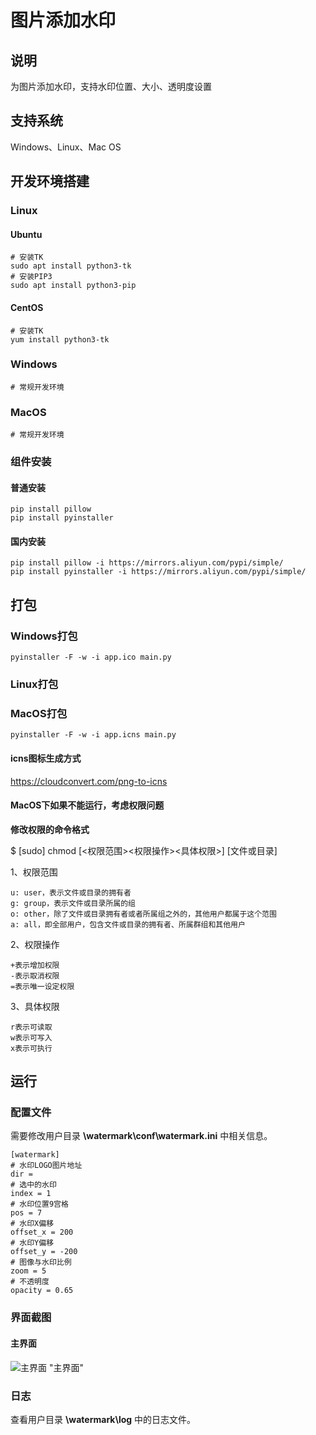# 图片添加水印
## 说明

为图片添加水印，支持水印位置、大小、透明度设置

## 支持系统

Windows、Linux、Mac OS

## 开发环境搭建

### Linux

#### Ubuntu

```shell
# 安装TK
sudo apt install python3-tk
# 安装PIP3
sudo apt install python3-pip
```

#### CentOS

```shell
# 安装TK
yum install python3-tk
```

### Windows

```
# 常规开发环境
```



### MacOS

```
# 常规开发环境
```

### 组件安装

#### 普通安装

```shell
pip install pillow
pip install pyinstaller
```

#### 国内安装

```shell
pip install pillow -i https://mirrors.aliyun.com/pypi/simple/
pip install pyinstaller -i https://mirrors.aliyun.com/pypi/simple/
```





## 打包
### Windows打包
```
pyinstaller -F -w -i app.ico main.py
```



### Linux打包

### MacOS打包
```
pyinstaller -F -w -i app.icns main.py
```



#### icns图标生成方式
https://cloudconvert.com/png-to-icns


#### MacOS下如果不能运行，考虑权限问题

**修改权限的命令格式**

$ [sudo] chmod [<权限范围><权限操作><具体权限>] [文件或目录]

1、权限范围

    u: user，表示文件或目录的拥有者
    g: group，表示文件或目录所属的组
    o: other，除了文件或目录拥有者或者所属组之外的，其他用户都属于这个范围
    a: all，即全部用户，包含文件或目录的拥有者、所属群组和其他用户

2、权限操作

    +表示增加权限
    -表示取消权限
    =表示唯一设定权限

3、具体权限

    r表示可读取
    w表示可写入
    x表示可执行

## 运行

### 配置文件

需要修改用户目录  **\watermark\conf\watermark.ini**  中相关信息。

```
[watermark]
# 水印LOGO图片地址
dir = 
# 选中的水印
index = 1
# 水印位置9宫格
pos = 7
# 水印X偏移
offset_x = 200
# 水印Y偏移
offset_y = -200
# 图像与水印比例
zoom = 5
# 不透明度
opacity = 0.65
```

### 界面截图
#### 主界面

![主界面](/screenshot/main.png) "主界面"



### 日志

查看用户目录 **\watermark\log** 中的日志文件。

